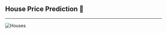 ## House Price Prediction 🏢
---------------
![Houses](https://github.com/Abdulrahmankhaled11/House-Price-Prediction/assets/107066716/18c52f02-adf1-4f18-bb37-aacf1e1fc587)
